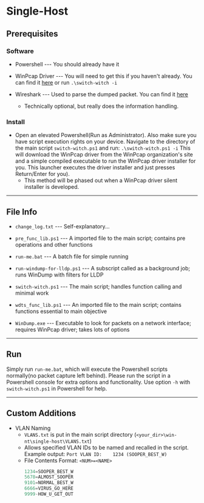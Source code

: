 # Single-Host

## Prerequisites

### Software

  * Powershell     --- You should already have it

  * WinPcap Driver --- You will need to get this if you haven't already.  You can find it [here](https://www.winpcap.org/install/default.htm) or run `.\switch-witch -i`

  * Wireshark      --- Used to parse the dumped packet.  You can find it [here](https://www.wireshark.org/#download)
     * Technically optional, but really does the information handling.

### Install

  * Open an elevated Powershell(Run as Administrator).  Also make sure you have script execution rights on your device.  Navigate to the directory of the main script `switch-witch.ps1` and run: `.\switch-witch.ps1 -i`  This will download the WinPcap driver from the WinPcap organization's site and a simple compiled executable to run the WinPcap driver installer for you.  This launcher executes the driver installer and just presses Return/Enter for you).  
    * This method will be phased out when a WinPcap driver silent installer is developed.  

***

## File Info

  * `change_log.txt` --- Self-explanatory...

  * `pre_func_lib.ps1` --- A imported file to the main script; contains pre operations and other functions

  * `run-me.bat` --- A batch file for simple running
  * `run-windump-for-lldp.ps1` --- A subscript called as a background job; runs WinDump with filters for LLDP

  * `switch-witch.ps1` --- The main script; handles function calling and minimal work

  * `wdts_func_lib.ps1` --- An imported file to the main script; contains functions essential to main objective

  * `WinDump.exe` --- Executable to look for packets on a network interface; requires WinPcap driver; takes lots of options

***

## Run

Simply run `run-me.bat`, which will execute the Powershell scripts normally(no packet capture left behind).
Please run the script in a Powershell console for extra options and functionality.
Use option `-h` with `switch-witch.ps1` in Powershell for help.

***

## Custom Additions

  * VLAN Naming
    * `VLANS.txt` is put in the main script directory (`<your_dir>\win-nt\single-host\VLANS.txt`)
    * Allows specified VLAN IDs to be named and recalled in the script.  Example output: `Port VLAN ID:    1234 (SOOPER_BEST_W)`
    * File Contents Format: `<NUM>=<NAME>`
      ```python
      1234=SOOPER_BEST_W
      5678=ALMOST_SOOPER
      9101=NORMAL_BEST_W
      6666=VIRUS_GO_HERE
      9999-HOW_U_GET_OUT
      ```
